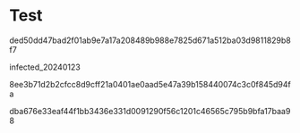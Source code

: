 # Test
ded50dd47bad2f01ab9e7a17a208489b988e7825d671a512ba03d9811829b8f7

infected_20240123

8ee3b71d2b2cfcc8d9cff21a0401ae0aad5e47a39b158440074c3c0f845d94fa

dba676e33eaf44f1bb3436e331d0091290f56c1201c46565c795b9bfa17baa98
